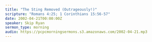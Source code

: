 ```yaml
---
title: "The Sting Removed (Outrageously!)"
scripture: "Romans 4:25; 1 Corinthians 15:56-57"
date: 2002-04-21T00:00:00Z
speaker: Skip Ryan
sermon_type: morning
audio: https://pcpcmorningsermons.s3.amazonaws.com/2002-04-21.mp3 
---
```



